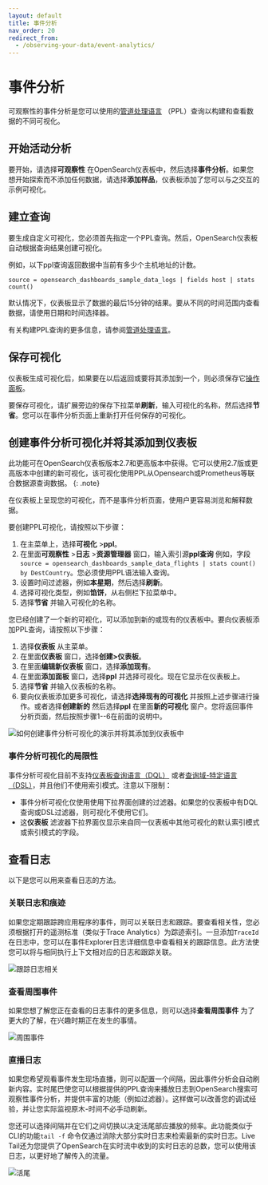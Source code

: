 ```yaml
---
layout: default
title: 事件分析
nav_order: 20
redirect_from:
  - /observing-your-data/event-analytics/
---
```


# 事件分析

可观察性的事件分析是您可以使用的[管道处理语言]({{site.url}}{{site.baseurl}}/search-plugins/sql/ppl/index) （PPL）查询以构建和查看数据的不同可视化。

## 开始活动分析

要开始，请选择**可观察性** 在OpenSearch仪表板中，然后选择**事件分析**。如果您想开始探索而不添加任何数据，请选择**添加样品**，仪表板添加了您可以与之交互的示例可视化。

## 建立查询

要生成自定义可视化，您必须首先指定一个PPL查询。然后，OpenSearch仪表板自动根据查询结果创建可视化。

例如，以下ppl查询返回数据中当前有多少个主机地址的计数。

```
source = opensearch_dashboards_sample_data_logs | fields host | stats count()
```

默认情况下，仪表板显示了数据的最后15分钟的结果。要从不同的时间范围内查看数据，请使用日期和时间选择器。

有关构建PPL查询的更多信息，请参阅[管道处理语言]({{site.url}}{{site.baseurl}}/search-plugins/sql/ppl/index)。

## 保存可视化

仪表板生成可视化后，如果要在以后返回或要将其添加到一个，则必须保存它[操作面板]({{site.url}}{{site.baseurl}}/observing-your-data/operational-panels)。

要保存可视化，请扩展旁边的保存下拉菜单**刷新**，输入可视化的名称，然后选择**节省**。您可以在事件分析页面上重新打开任何保存的可视化。

## 创建事件分析可视化并将其添加到仪表板

此功能可在OpenSearch仪表板版本2.7和更高版本中获得。它可以使用2.7版或更高版本中创建的新可视化，该可视化使用PPL从Opensearch或Prometheus等联合数据源查询数据。
{: .note}

在仪表板上呈现您的可视化，而不是事件分析页面，使用户更容易浏览和解释数据。

要创建PPL可视化，请按照以下步骤：

1. 在主菜单上，选择**可视化** >**ppl**。
2. 在里面**可观察性** >**日志** >**资源管理器** 窗口，输入索引源**ppl查询** 例如，字段`source = opensearch_dashboards_sample_data_flights | stats count() by DestCountry`。您必须使用PPL语法输入查询。
3. 设置时间过滤器，例如**本星期**，然后选择**刷新**。
4. 选择可视化类型，例如**馅饼**，从右侧栏下拉菜单中。
5. 选择**节省** 并输入可视化的名称。

您已经创建了一个新的可视化，可以添加到新的或现有的仪表板中。要向仪表板添加PPL查询，请按照以下步骤：

1. 选择**仪表板** 从主菜单。
2. 在里面**仪表板** 窗口，选择**创建>仪表板**。
3. 在里面**编辑新仪表板** 窗口，选择**添加现有**。
4. 在里面**添加面板** 窗口，选择**ppl** 并选择可视化。现在它显示在仪表板上。
5. 选择**节省** 并输入仪表板的名称。
6. 要向仪表板添加更多可视化，请选择**选择现有的可视化** 并按照上述步骤进行操作。或者选择**创建新的** 然后选择**ppl** 在里面**新的可视化** 窗户。您将返回事件分析页面，然后按照步骤1--6在前面的说明中。

![如何创建事件分析可视化的演示并将其添加到仪表板中]({{site.url}}{{site.baseurl}}/images/dashboards/event-analytics-dashboard.gif)

### 事件分析可视化的局限性

事件分析可视化目前不支持[仪表板查询语言（DQL）]({{site.url}}{{site.baseurl}}/dashboards/discover/dql/) 或者[查询域-特定语言（DSL）]({{site.url}}{{site.baseurl}}/query-dsl/index/)，并且他们不使用索引模式。注意以下限制：

- 事件分析可视化仅使用使用下拉界面创建的过滤器。如果您的仪表板中有DQL查询或DSL过滤器，则可视化不使用它们。
- 这**仪表板** 滤波器下拉界面仅显示来自同一仪表板中其他可视化的默认索引模式或索引模式的字段。

## 查看日志

以下是您可以用来查看日志的方法。

### 关联日志和痕迹

如果您定期跟踪跨应用程序的事件，则可以关联日志和跟踪。要查看相关性，您必须根据打开的遥测标准（类似于Trace Analytics）为踪迹索引。一旦添加`TraceId` 在日志中，您可以在事件Explorer日志详细信息中查看相关的跟踪信息。此方法使您可以将与相同执行上下文相对应的日志和跟踪关联。

![跟踪日志相关]({{site.url}}{{site.baseurl}}/images/trace_log_correlation.gif)

### 查看周围事件

如果您想了解您正在查看的日志事件的更多信息，则可以选择**查看周围事件** 为了更大的了解，在兴趣时期正在发生的事情。

![周围事件]({{site.url}}{{site.baseurl}}/images/surrounding_events.gif)

### 直播日志

如果您希望观看事件发生现场直播，则可以配置一个间隔，因此事件分析会自动刷新内容。实时尾巴使您可以根据提供的PPL查询来播放日志到OpenSearch搜索可观察性事件分析，并提供丰富的功能（例如过滤器）。这样做可以改善您的调试经验，并让您实际监视原木-时间不必手动刷新。

您还可以选择间隔并在它们之间切换以决定活尾部应播放的频率。此功能类似于CLI的功能`tail -f` 命令仅通过消除大部分实时日志来检索最新的实时日志。Live Tail还为您提供了OpenSearch在实时流中收到的实时日志的总数，您可以使用该日志，以更好地了解传入的流量。

![活尾]({{site.url}}{{site.baseurl}}/images/live_tail.gif)

